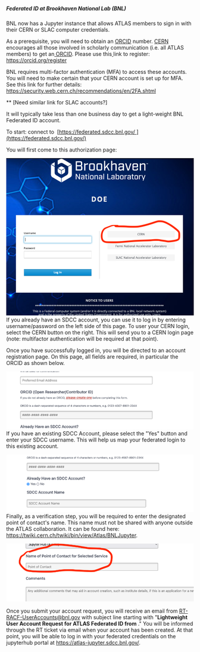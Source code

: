 ##### Federated ID at Brookhaven National Lab (BNL)

BNL now has a Jupyter instance that allows ATLAS members to sign in with their CERN or SLAC computer credentials.

As a prerequisite, you will need to obtain an [ORCID](https://orcid.org) number. [CERN](https://scientific-info.cern/submit-and-publish/persistent-identifiers/orcid) encourages all those involved in scholarly communication (i.e. all ATLAS members) to get an[ ORCID](https://orcid.org). Please use this[ ](https://orcid.org/register)link to register: <https://orcid.org/register>

BNL requires multi-factor authentication (MFA) to access these accounts. You will need to make certain that your CERN account is set up for MFA. See this link for further details: <https://security.web.cern.ch/recommendations/en/2FA.shtml>

\*\* [Need similar link for SLAC accounts?]

It will typically take less than one business day to get a light-weight BNL Federated ID account.

To start: connect to  [https://federated.sdcc.bnl.gov/ ](https://federated.sdcc.bnl.gov/)

You will first come to this authorization page:

![InitialSigninPage.png](InitialSigninPage.png?fileId=25551496#mimetype=image%2Fpng&hasPreview=true)If you already have an SDCC account, you can use it to log in by entering username/password on the left side of this page. To user your CERN login, select the CERN button on the right. This will send you to a CERN login page (note: multifactor authentication will be required at that point).

Once you have successfully logged in, you will be directed to an account registration page. On this page, all fields are required, in particular the ORCID as shown below.

![ORCID.png](ORCID.png?fileId=25551506#mimetype=image%2Fpng&hasPreview=true)If you have an existing SDCC Account, please select the "Yes" button and enter your SDCC username. This will help us map your federated login to this existing account.

![SDCCAccountQuestion.png](SDCCAccountQuestion.png?fileId=25551516#mimetype=image%2Fpng&hasPreview=true)Finally, as a verification step, you will be required to enter the designated point of contact's name. This name must not be shared with anyone outside the ATLAS collaboration. It can be found here: <https://twiki.cern.ch/twiki/bin/view/Atlas/BNLJupyter>.

![PointofContact.png](PointofContact.png?fileId=25551526#mimetype=image%2Fpng&hasPreview=true)

Once you submit your account request, you will receive an email from RT-RACF-UserAccounts@bnl.gov with subject line starting with "**Lightweight User Account Request for ATLAS Federated ID from** *<your name>*." You will be informed through the RT ticket via email when your account has been created. At that point, you will be able to log in with your federated credentials on the jupyterhub portal at <https://atlas-jupyter.sdcc.bnl.gov/>.